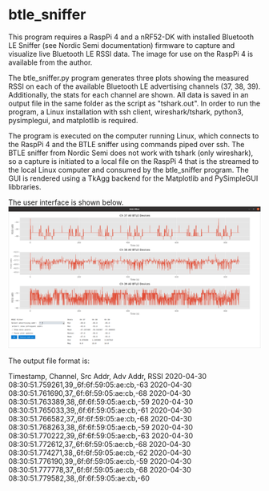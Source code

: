 # btle_sniffer
This program requires a RaspPi 4 and a nRF52-DK with installed Bluetooth LE Sniffer (see Nordic Semi documentation) firmware to capture and visualize live Bluetooth LE RSSI data.  The image for use on the RaspPi 4 is available from the author.  

The btle_sniffer.py program generates three plots showing the measured RSSI on each of the available Bluetooth LE advertising channels (37, 38, 39).  Additionally, the stats for each channel are shown.  All data is saved in an output file in the same folder as the script as "tshark.out".  In order to run the program, a Linux installation with ssh client, wireshark/tshark, python3, pysimplegui, and matplotlib is required.

The program is executed on the computer running Linux, which connects to the RaspPi 4 and the BTLE sniffer using commands piped over ssh.  The BTLE sniffer from Nordic Semi does not work with tshark (only wireshark), so a capture is initiated to a local file on the RaspPi 4 that is the streamed to the local Linux computer and consumed by the btle_sniffer program.  The GUI is rendered using a TkAgg backend for the Matplotlib and PySimpleGUI libbraries.

The user interface is shown below.
![btle_sniffer GUI](readme/gui.png)

The output file format is:

Timestamp, Channel, Src Addr, Adv Addr, RSSI
2020-04-30 08:30:51.759261,39,,6f:6f:59:05:ae:cb,-63
2020-04-30 08:30:51.761690,37,,6f:6f:59:05:ae:cb,-68
2020-04-30 08:30:51.763389,38,,6f:6f:59:05:ae:cb,-59
2020-04-30 08:30:51.765033,39,,6f:6f:59:05:ae:cb,-61
2020-04-30 08:30:51.766582,37,,6f:6f:59:05:ae:cb,-68
2020-04-30 08:30:51.768263,38,,6f:6f:59:05:ae:cb,-59
2020-04-30 08:30:51.770222,39,,6f:6f:59:05:ae:cb,-63
2020-04-30 08:30:51.772612,37,,6f:6f:59:05:ae:cb,-68
2020-04-30 08:30:51.774271,38,,6f:6f:59:05:ae:cb,-62
2020-04-30 08:30:51.776190,39,,6f:6f:59:05:ae:cb,-59
2020-04-30 08:30:51.777778,37,,6f:6f:59:05:ae:cb,-68
2020-04-30 08:30:51.779582,38,,6f:6f:59:05:ae:cb,-60
